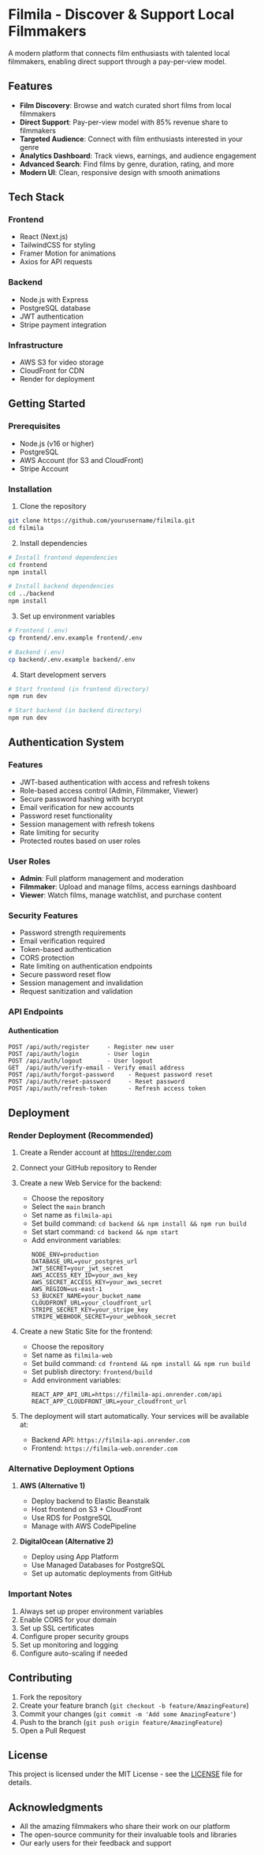 # Filmila - Discover & Support Local Filmmakers

A modern platform that connects film enthusiasts with talented local filmmakers, enabling direct support through a pay-per-view model.

## Features

- **Film Discovery**: Browse and watch curated short films from local filmmakers
- **Direct Support**: Pay-per-view model with 85% revenue share to filmmakers
- **Targeted Audience**: Connect with film enthusiasts interested in your genre
- **Analytics Dashboard**: Track views, earnings, and audience engagement
- **Advanced Search**: Find films by genre, duration, rating, and more
- **Modern UI**: Clean, responsive design with smooth animations

## Tech Stack

### Frontend
- React (Next.js)
- TailwindCSS for styling
- Framer Motion for animations
- Axios for API requests

### Backend
- Node.js with Express
- PostgreSQL database
- JWT authentication
- Stripe payment integration

### Infrastructure
- AWS S3 for video storage
- CloudFront for CDN
- Render for deployment

## Getting Started

### Prerequisites
- Node.js (v16 or higher)
- PostgreSQL
- AWS Account (for S3 and CloudFront)
- Stripe Account

### Installation

1. Clone the repository
```bash
git clone https://github.com/yourusername/filmila.git
cd filmila
```

2. Install dependencies
```bash
# Install frontend dependencies
cd frontend
npm install

# Install backend dependencies
cd ../backend
npm install
```

3. Set up environment variables
```bash
# Frontend (.env)
cp frontend/.env.example frontend/.env

# Backend (.env)
cp backend/.env.example backend/.env
```

4. Start development servers
```bash
# Start frontend (in frontend directory)
npm run dev

# Start backend (in backend directory)
npm run dev
```

## Authentication System

### Features
- JWT-based authentication with access and refresh tokens
- Role-based access control (Admin, Filmmaker, Viewer)
- Secure password hashing with bcrypt
- Email verification for new accounts
- Password reset functionality
- Session management with refresh tokens
- Rate limiting for security
- Protected routes based on user roles

### User Roles
- **Admin**: Full platform management and moderation
- **Filmmaker**: Upload and manage films, access earnings dashboard
- **Viewer**: Watch films, manage watchlist, and purchase content

### Security Features
- Password strength requirements
- Email verification required
- Token-based authentication
- CORS protection
- Rate limiting on authentication endpoints
- Secure password reset flow
- Session management and invalidation
- Request sanitization and validation

### API Endpoints

#### Authentication
```
POST /api/auth/register     - Register new user
POST /api/auth/login        - User login
POST /api/auth/logout       - User logout
GET  /api/auth/verify-email - Verify email address
POST /api/auth/forgot-password    - Request password reset
POST /api/auth/reset-password     - Reset password
POST /api/auth/refresh-token      - Refresh access token
```

## Deployment

### Render Deployment (Recommended)

1. Create a Render account at https://render.com

2. Connect your GitHub repository to Render

3. Create a new Web Service for the backend:
   - Choose the repository
   - Select the `main` branch
   - Set name as `filmila-api`
   - Set build command: `cd backend && npm install && npm run build`
   - Set start command: `cd backend && npm start`
   - Add environment variables:
     ```
     NODE_ENV=production
     DATABASE_URL=your_postgres_url
     JWT_SECRET=your_jwt_secret
     AWS_ACCESS_KEY_ID=your_aws_key
     AWS_SECRET_ACCESS_KEY=your_aws_secret
     AWS_REGION=us-east-1
     S3_BUCKET_NAME=your_bucket_name
     CLOUDFRONT_URL=your_cloudfront_url
     STRIPE_SECRET_KEY=your_stripe_key
     STRIPE_WEBHOOK_SECRET=your_webhook_secret
     ```

4. Create a new Static Site for the frontend:
   - Choose the repository
   - Set name as `filmila-web`
   - Set build command: `cd frontend && npm install && npm run build`
   - Set publish directory: `frontend/build`
   - Add environment variables:
     ```
     REACT_APP_API_URL=https://filmila-api.onrender.com/api
     REACT_APP_CLOUDFRONT_URL=your_cloudfront_url
     ```

5. The deployment will start automatically. Your services will be available at:
   - Backend API: `https://filmila-api.onrender.com`
   - Frontend: `https://filmila-web.onrender.com`

### Alternative Deployment Options

1. **AWS (Alternative 1)**
   - Deploy backend to Elastic Beanstalk
   - Host frontend on S3 + CloudFront
   - Use RDS for PostgreSQL
   - Manage with AWS CodePipeline

2. **DigitalOcean (Alternative 2)**
   - Deploy using App Platform
   - Use Managed Databases for PostgreSQL
   - Set up automatic deployments from GitHub

### Important Notes

1. Always set up proper environment variables
2. Enable CORS for your domain
3. Set up SSL certificates
4. Configure proper security groups
5. Set up monitoring and logging
6. Configure auto-scaling if needed

## Contributing

1. Fork the repository
2. Create your feature branch (`git checkout -b feature/AmazingFeature`)
3. Commit your changes (`git commit -m 'Add some AmazingFeature'`)
4. Push to the branch (`git push origin feature/AmazingFeature`)
5. Open a Pull Request

## License

This project is licensed under the MIT License - see the [LICENSE](LICENSE) file for details.

## Acknowledgments

- All the amazing filmmakers who share their work on our platform
- The open-source community for their invaluable tools and libraries
- Our early users for their feedback and support
